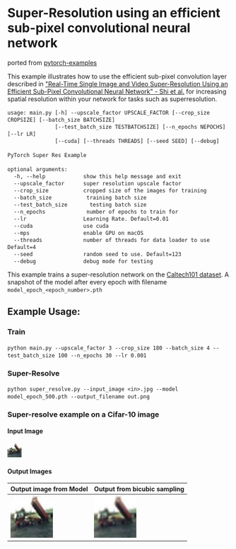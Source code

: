 # Super-Resolution using an efficient sub-pixel convolutional neural network

ported from [pytorch-examples](https://github.com/pytorch/examples/tree/main/super_resolution)

This example illustrates how to use the efficient sub-pixel convolution layer described in ["Real-Time Single Image and Video Super-Resolution Using an Efficient Sub-Pixel Convolutional Neural Network" - Shi et al.](https://arxiv.org/abs/1609.05158) for increasing spatial resolution within your network for tasks such as superresolution.

```
usage: main.py [-h] --upscale_factor UPSCALE_FACTOR [--crop_size CROPSIZE] [--batch_size BATCHSIZE]
               [--test_batch_size TESTBATCHSIZE] [--n_epochs NEPOCHS] [--lr LR]
               [--cuda] [--threads THREADS] [--seed SEED] [--debug]

PyTorch Super Res Example

optional arguments:
  -h, --help            show this help message and exit
  --upscale_factor      super resolution upscale factor
  --crop_size           cropped size of the images for training
  --batch_size           training batch size
  --test_batch_size       testing batch size
  --n_epochs             number of epochs to train for
  --lr                  Learning Rate. Default=0.01
  --cuda                use cuda
  --mps                 enable GPU on macOS
  --threads             number of threads for data loader to use Default=4
  --seed                random seed to use. Default=123
  --debug               debug mode for testing
```

This example trains a super-resolution network on the [Caltech101 dataset](https://pytorch.org/vision/main/generated/torchvision.datasets.Caltech101.html). A snapshot of the model after every epoch with filename `model_epoch_<epoch_number>.pth`

## Example Usage:

### Train

`python main.py --upscale_factor 3 --crop_size 180 --batch_size 4 --test_batch_size 100 --n_epochs 30 --lr 0.001`

### Super-Resolve

`python super_resolve.py --input_image <in>.jpg --model model_epoch_500.pth --output_filename out.png`

### Super-resolve example on a Cifar-10 image

#### Input Image
![Cifar input image](./images/input_cifar.png)

#### Output Images
| Output image from Model | Output from bicubic sampling | 
|-------------------------------|------------------------------------|
| ![Cifar output image](./images/out_cifar.png) | ![Cifar output from bicubic sampling](./images/bicubic_image_cifar.png)|


